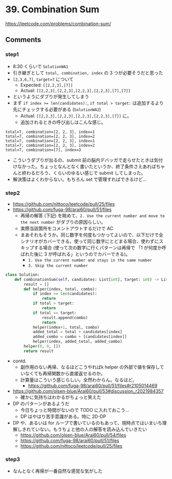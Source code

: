 # 39. Combination Sum

https://leetcode.com/problems/combination-sum/

## Comments

### step1

*   8:30 くらいで `SolutionWA1`
*   引き継ぎとして `total, combination, index` の 3 つが必要そうだと思った
*   `[2,3,6,7]`, `target=7` について
    *   Expected: `[[2,2,3],[7]]`
    *   Actual: `[[2,2,3],[2,2,3],[2,2,3],[2,2,3],[7],[7]]`
*   というようにダブりが発生してしまう
*   まず `if index >= len(candidates):`, `if total > target:` は追加するより先にチェックする必要がある (`SolutionWA2`)
    *   Actual: `[[2,2,3],[2,2,3],[2,2,3],[2,2,3],[7]]` に。
    *   追加されるときの呼び出しはこんな感じ。

```
total=7, combination=[2, 2, 3], index=1
total=7, combination=[2, 2, 3], index=2
total=7, combination=[2, 2, 3], index=1
total=7, combination=[2, 2, 3], index=2
total=7, combination=[7], index=3
```

*   こういうダブりが出るの、submit 前の脳内デバッガで走らせたときは気付けなかった。ちょっとなんとなく書いたというか、終了条件さえあればちゃんと終わるだろう、くらいのゆるい感じで submit してしまった。
*   解決策はよくわからない。もちろん set で管理すればできるけど…


### step2

*   https://github.com/nittoco/leetcode/pull/25/files
*   https://github.com/fuga-98/arai60/pull/51/files
    *   再帰の解答 (下記) を眺めて、`2. Use the current number and move to the next number` がダブりの原因らしい。
    *   実際当該箇所をコメントアウトするだけで AC
    *   まあそれもそうか。同じ数字を何度もつかってよいので、以下だけで全シナリオがカバーできる。使って同じ数字にとどまる場合、使わずにスキップする場合 (使って次の数字に行くパターンは再帰で 「1 が何度か呼ばれた後に 3 が呼ばれる」というのでカバーできる)。
        *   `1. Use the current number and stays in the same number`
        *   `3. Skip the current number`

```python
class Solution:
    def combinationSum(self, candidates: List[int], target: int) -> List[List[int]]:
        result = []
        def helper(index, total, combo):
            if index >= len(candidates):
                return
            if total > target:
                return
            if total == target:
                result.append(combo)
                return
            helper(index+1, total, combo)
            added_total = total + candidates[index]
            added_combo = combo + [candidates[index]]
            helper(index, added_total, added_combo)
        helper(0, 0, [])
        return result
```
*   contd.
    *   副作用のない再帰、なるほどこうやればk helper の外部で値を保存していなくても再帰関数から直接返せるのか。
    *   計算量はこういう感じらしい。全然わからん。なるほど。
        *   https://github.com/fuga-98/arai60/pull/51/files#r2105014469
*   https://github.com/olsen-blue/Arai60/pull/53#discussion_r2021984357
    *   確かに気持ちはわかるがちょっと笑えた
*   DP のパターンがあるようだ
    *   今日ちょっと時間がないので TODO に入れておこう…
    *   DP はやはり苦手意識がある。特に 2D-DP
*   DP や、あるいは for ループで書いているのもあって、現時点ではいまいち理解しきれていない。もうちょと他の人の解答を読み込んでいきたい
    *   https://github.com/olsen-blue/Arai60/pull/54/files
    *   https://github.com/fuga-98/arai60/pull/51/files
    *   https://github.com/nittoco/leetcode/pull/25/files

### step3

*   なんとなく再帰が一番自然な感覚な気がした
